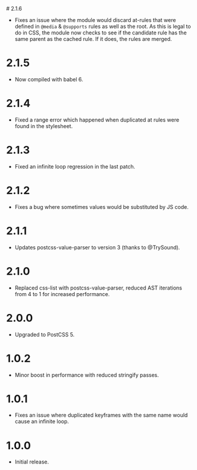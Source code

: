 # 2.1.6

* Fixes an issue where the module would discard at-rules that were defined in
  `@media` & `@supports` rules as well as the root. As this is legal to do in
  CSS, the module now checks to see if the candidate rule has the same parent
  as the cached rule. If it does, the rules are merged.

# 2.1.5

* Now compiled with babel 6.

# 2.1.4

* Fixed a range error which happened when duplicated at rules were found
  in the stylesheet.

# 2.1.3

* Fixed an infinite loop regression in the last patch.

# 2.1.2

* Fixes a bug where sometimes values would be substituted by JS code.

# 2.1.1

* Updates postcss-value-parser to version 3 (thanks to @TrySound).

# 2.1.0

* Replaced css-list with postcss-value-parser, reduced AST iterations from 4
  to 1 for increased performance.

# 2.0.0

* Upgraded to PostCSS 5.

# 1.0.2

* Minor boost in performance with reduced stringify passes.

# 1.0.1

* Fixes an issue where duplicated keyframes with the same name would cause
  an infinite loop.

# 1.0.0

* Initial release.

